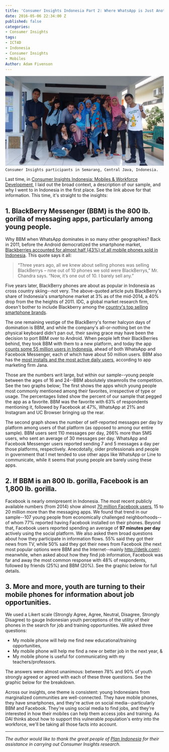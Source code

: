 ```yaml
---
title: 'Consumer Insights Indonesia Part 2: Where WhatsApp is Just Another BBM clone'
date: 2016-05-06 22:34:00 Z
published: false
categories:
- Consumer Insights
tags:
- ICT4D
- Indonesia
- Consumer Insights
- Mobiles
Author: Adam Fivenson
---
```


![IMG_20160401_121015615.jpg](/uploads/IMG_20160401_121015615.jpg)
`Consumer Insights participants in Semarang, Central Java, Indonesia.`

Last time, in [Consumer Insights Indonesia: Mobiles & Workforce Development](http://dai-global-digital.com/consumer%20insights/2016/05/17/indonesia-consumer-insights.html), I laid out the broad context, a description of our sample, and why I went to in Indonesia in the first place. See the link above for that information. This time, it's straight to the insights:

## 1. BlackBerry Messenger (BBM) is the 800 lb. gorilla of messaging apps, particularly among young people.

Why BBM when WhatsApp dominates in so many other geographies?  Back in 2011, before the Android democratized the smartphone market, [Blackberries accounted for almost half (43%) of all mobile phones sold in Indonesia](http://www.theglobeandmail.com/report-on-business/international-business/lack-of-global-knowledge-has-cost-blackberry-indonesia/article21432165/). This quote says it all:

> “Three years ago, all we knew about selling phones was selling BlackBerrys – nine out of 10 phones we sold were BlackBerrys,” Mr. Chandra says. “Now, it’s one out of 10. I barely sell any.”

Five years later, BlackBerry phones are about as popular in Indonesia as cross country skiing--not very. The above-quoted article puts BlackBerry's share of Indonesia's smartphone market at 3% as of the mid-2014, a 40% drop from the the heights of 2011. IDC, a global market research firm, doesn't bother to include Blackberry among the [country's top selling smartphone brands](https://www.idc.com/getdoc.jsp?containerId=prAP41041116).

The one remaining vestige of the BlackBerry's former halcyon days of domination is BBM, and while the company's all-or-nothing bet on the physical keyboard didn't pan out, their saving grace may have been the decision to port BBM over to Android. When people left their BlackBerries behind, they took BBM with them to a new platform, and today the app [counts some 55 million users in Indonesia](http://blogs.wsj.com/digits/2016/02/29/why-blackberry-is-a-hit-in-indonesia/), ahead of both WhatsApp and Facebook Messenger, each of which have about 50 million users. BBM also has the [most installs and the most active daily users](https://blog.jana.com/2015/06/18/top-messenger-apps-in-indonesia/), according to app marketing firm Jana.

Those are the numbers writ large, but within our sample--young people between the ages of 16 and 24--BBM absolutely steamrolls the competition. See the two graphs below; The first shows the apps which young people most commonly mentioned among their favorites, irrespective of type or usage. The percentages listed show the percent of our sample that pegged the app as a favorite. BBM was the favorite with 63% of respondents mentioning it, followed by Facebook at 47%, WhatsApp at 21% and Instagram and UC Browser bringing up the rear.

<script id="infogram_0_73daef7e-f91b-449f-9c10-44214117e967" title="Favorite apps 2" src="//e.infogr.am/js/embed.js?gOo" type="text/javascript"></script>

The second graph shows the number of self-reported messages per day by platform among users of that platform (as opposed to among our entire sample). BBM users sent 110 messages per day, 266% more than SMS users, who sent an average of 30 messages per day. WhatsApp and Facebook Messenger users reported sending 7 and 5 messages a day per those platforms, respectively. Anecdotally, older professionals and people in government that I met tended to use other apps like WhatsApp or Line to communicate, while it seems that young people are barely using these apps.

<script id="infogram_0_N4e6sWYz1zPSPnOl" title="Messages per day" src="//e.infogr.am/js/embed.js?dAU" type="text/javascript"></script>

## 2. If BBM is an 800 lb. gorilla, Facebook is an 1,800 lb. gorilla.

Facebook is nearly omnipresent in Indonesia. The most recent publicly available numbers (from 2014) show almost [70 million Facebook users](http://blogs.wsj.com/digits/2014/06/27/facebook-users-in-indonesia-rise-to-69-million/), 15 to 20 million more than the messaging apps. We found that trend in our sample--107 young people from economically challenged neighborhoods--of whom 77% reported having Facebook installed on their phones. Beyond that, Facebook users reported spending an average of **97 minutes per day** actively using the social platform. We also asked them broad questions about how they participate in information flows. 55% said they got their news from TV, while 50% said they got their news from Facebook (the next most popular options were BBM and the Internet--mainly http://detik.com); meanwhile, when asked about how they find job information, Facebook was far and away the most common response with 48% of respondents, followed by friends (25%) and BBM (20%). See the graphic below for full details.

<script id="infogram_0_b8e5ebe4-db97-4eb8-858e-7da42733599c" title="Copy: Info Flows and Indonesian Youth" src="//e.infogr.am/js/embed.js?DPi" type="text/javascript"></script>

## 3. More and more, youth are turning to their mobile phones for information about job opportunities.

We used a Likert scale (Strongly Agree, Agree, Neutral, Disagree, Strongly Disagree) to gauge Indonesian youth perceptions of the utility of their phones in the search for job and training opportunities. We asked three questions:

* My mobile phone will help me find new educational/training opportunities,
* My mobile phone will help me find a new or better job in the next year, &
* My mobile phone is useful for communicating with my teachers/professors.

The answers were almost unanimous: between 78% and 90% of youth strongly agreed or agreed with each of these three questions. See the graphic below for the breakdown.

<script id="infogram_0_2oRP1aq33YePvkNa" title="Likert" src="//e.infogr.am/js/embed.js?7eO" type="text/javascript"></script>

Across our insights, one theme is consistent: young Indonesians from marginalized communities are well-connected. They have mobile phones, they have smartphones, and they're active on social media--particularly BBM and Facebook. They're using social media to find jobs, and they're interested in how their mobiles can help them access jobs and training. As DAI thinks about how to support this vulnerable population's entry into the workforce, we'll be taking all those facts into account. 

***

*The author would like to thank the great people of [Plan Indonesia](https://plan-international.org/indonesia) for their assistance in carrying out Consumer Insights research.*